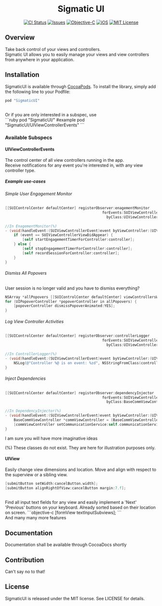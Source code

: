 
<h1 align="center">Sigmatic UI</h1>

<p align="center">
<a href="https://travis-ci.org/Sigmatic/SigmaticUI"><img src="https://travis-ci.org/Sigmatic/SigmaticUI.svg?style=flat" alt="CI Status" /></a>
<a href="https://github.com/Sigmatic/SigmaticUI/issues"><img src="https://img.shields.io/github/issues/Sigmatic/SigmaticUI.svg?style=flat" alt="Issues" /></a>
<a href="https://developer.apple.com/library/mac/documentation/Cocoa/Conceptual/ProgrammingWithObjectiveC/Introduction/Introduction.html"><img src="https://img.shields.io/badge/language-Objective--C-blue.svg" alt="Objective-C" /></a>
<a href="https://www.apple.com/ios/"><img src="https://img.shields.io/badge/Platform-iOS-blue.svg" alt="iOS" /></a>
<a href="https://github.com/Sigmatic/SigmaticUI/blobs/master/LICENSE.md"><img src="https://img.shields.io/badge/license-MIT-lightgrey.svg" alt="MIT License" /></a>
</p>

## Overview

Take back control of your views and controllers.
<br />
Sigmatic UI allows you to easily manage your views and view controllers from anywhere in your application.

## Installation

SigmaticUI is available through [CocoaPods](http://cocoapods.org). To install the library, simply add the following line to your Podfile:
```ruby
pod "SigmaticUI"
```
<br />
Or if you are only interested in a subspec, use 
<br />
```ruby
pod "SigmaticUI/<Subspec>"
#example
pod "SigmaticUI/UIViewControllerEvents"
```

### Available Subspecs

#### UIViewControllerEvents

The control center of all view controllers running in the app.
<br />
Receive notifications for any event you're interested in, with any view controller type.


##### Example use-cases

###### Simple User Engagement Monitor
```objective-c
[[SUIControlCenter defaultCenter] registerObserver:enagementMonitor
                                             forEvents:SUIViewControllerViewDidAppear | SUIViewControllerViewDidDisappear
                                               byClass:UIViewController.class];
 
//In EnagementMonitor(%)
- (void)handleEvent:(SUIViewControllerEvent)event byViewController:(UIViewController *)controller {
    if (event == SUIViewControllerViewDidAppear) {
        [self startEngagementTimerForController:controller];
    } else {
        [self stopEngagementTimerForController:controller];
        [self recordSessionForController:controller];
    }
}
```

###### Dismiss All Popovers

User session is no longer valid and you have to dismiss everything?

```objective-c
NSArray *allPopovers [[SUIControlCenter defaultCenter] viewControllersWithClass:UIPopoverController.class];
for (UIPopoverController *popoverController in allPopovers) {
    [popoverController dismissPopoverAnimated:YES];
}
```

###### Log View Controller Activities

```objective-c
[[SUIControlCenter defaultCenter] registerObserver:controllerLogger
                                             forEvents:SUIViewControllerAllEvents
                                               byClass:UIViewController.class];
 
//In ControllerLogger(%)
- (void)handleEvent:(SUIViewControllerEvent)event byViewController:(UIViewController *)controller {
    NSLog(@"Controller %@ is on event: %zd", NSStringFromClass(controller.class), event);
}
```


###### Inject Dependencies
```objective-c
[[SUIControlCenter defaultCenter] registerObserver:dependencyInjector
                                             forEvents:SUIViewControllerViewDidLoad
                                               byClass:BaseCommViewController.class];
 
//In DependencyInjector(%)
- (void)handleEvent:(SUIViewControllerEvent)event byViewController:(UIViewController *)controller {
    BaseCommViewController *commViewController = (BaseCommViewController *)controller;
    [commViewController setCommunicationService:self.communicationService];
}
```

I am sure you will have more imaginative ideas

(%) These classes do not exist. They are here for illustration purposes only.

#### UIView
Easily change view dimensions and location. Move and align with respect to the superview or a sibling view.
```objective-c
[submitButton setWidth:cancelButton.width];
[submitButton alignRightOfView:cancelButton margin:7.f];
```

<br />
Find all input text fields for any view and easily implement a 'Next' 'Previous' buttons on your keyboard. Already sorted based on their location on screen.
```objective-c
[formView textInputSubviews];
```

<br />
And many many more features

## Documentation
Documentation shall be available through CocoaDocs shortly

## Contribution
Can't say no to that!

## License

SigmaticUI is released under the MIT license. See LICENSE for details.